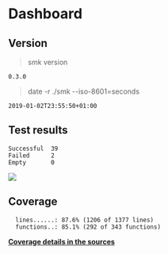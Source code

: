 Dashboard
=========

Version
-------
> smk version

```
0.3.0
```

> date -r ./smk --iso-8601=seconds

```
2019-01-02T23:55:50+01:00
```

Test results
------------
```
Successful  39
Failed      2
Empty       0
```
![](img/tests.png)

Coverage
--------

```
  lines......: 87.6% (1206 of 1377 lines)
  functions..: 85.1% (292 of 343 functions)
```

[**Coverage details in the sources**](http://lionel.draghi.free.fr/smk/lcov/src/index.html)

